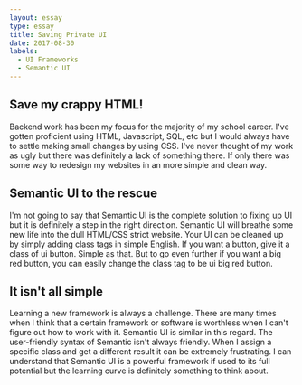 ```yaml
---
layout: essay
type: essay
title: Saving Private UI
date: 2017-08-30
labels:
  - UI Frameworks
  - Semantic UI
---
```


## Save my crappy HTML!
Backend work has been my focus for the majority of my school career. I've gotten proficient using HTML, Javascript, SQL, etc but I would always have to settle making small changes by using CSS. I've never thought of my work as ugly but there was definitely a lack of something there. If only there was some way to redesign my websites in an more simple and clean way.

## Semantic UI to the rescue
I'm not going to say that Semantic UI is the complete solution to fixing up UI but it is definitely a step in the right direction. Semantic UI will breathe some new life into the dull HTML/CSS strict website. Your UI can be cleaned up by simply adding class tags in simple English. If you want a button, give it a class of ui button. Simple as that. But to go even further if you want a big red button, you can easily change the class tag to be ui big red button. 

## It isn't all simple 
Learning a new framework is always a challenge. There are many times when I think that a certain framework or software is worthless when I can't figure out how to work with it. Semantic UI is similar in this regard. The user-friendly syntax of Semantic isn't always friendly. When I assign a specific class and get a different result it can be extremely frustrating. I can understand that Semantic UI is a powerful framework if used to its full potential but the learning curve is definitely something to think about.  
